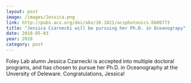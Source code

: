 ```yaml
---
layout: post
image: /images/Jessica.png
link: http://pubs.acs.org/doi/abs/10.1021/acsphotonics.6b00773
title: "Jessica Czarnecki will be pursuing her Ph.D. in Oceanograpy"
date: 2018-05-03
year: 2018
category: post
---
```

Foley Lab alumn Jessica Czarnecki is accepted into multiple doctoral programs, and has chosen to pursue her
Ph.D. in Oceanography at the Unversity of Deleware.  Congratulations, Jessica!
